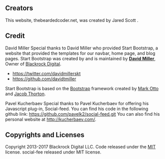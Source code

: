 ## Creators
This website, thebeardedcoder.net, was created by Jared Scott .

## Credit
David Miller
Special thanks to David Miller who provided Start Bootstrap, a website that provided the templates for our navbar, home page, and blog pages.
Start Bootstrap was created by and is maintained by **[David Miller](http://davidmiller.io/)**, Owner of [Blackrock Digital](http://blackrockdigital.io/).

* https://twitter.com/davidmillerskt
* https://github.com/davidtmiller

Start Bootstrap is based on the [Bootstrap](http://getbootstrap.com/) framework created by [Mark Otto](https://twitter.com/mdo) and [Jacob Thorton](https://twitter.com/fat).

Pavel Kucherbaev
Special thanks to Pavel Kucherbaev for offering his Javascript plug-in, Social-feed. You can find his code in the following github link: https://github.com/pavelk2/social-feed.git
You can also find his personal website at http://kucherbaev.com/.

## Copyrights and Licenses

Copyright 2013-2017 Blackrock Digital LLC. Code released under the [MIT](https://github.com/BlackrockDigital/startbootstrap-business-casual/blob/gh-pages/LICENSE) license.
social-fee released under MIT license.
